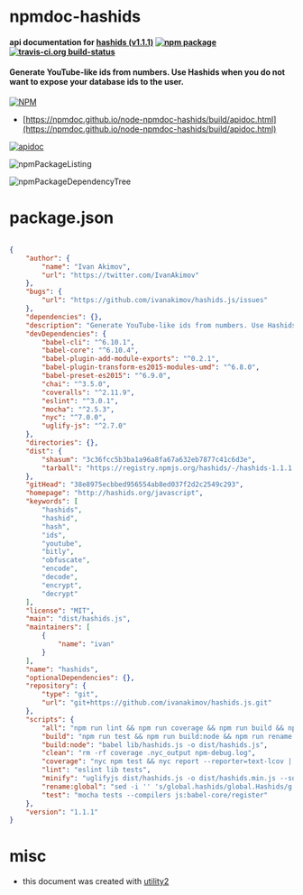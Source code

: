 # npmdoc-hashids

#### api documentation for  [hashids (v1.1.1)](http://hashids.org/javascript)  [![npm package](https://img.shields.io/npm/v/npmdoc-hashids.svg?style=flat-square)](https://www.npmjs.org/package/npmdoc-hashids) [![travis-ci.org build-status](https://api.travis-ci.org/npmdoc/node-npmdoc-hashids.svg)](https://travis-ci.org/npmdoc/node-npmdoc-hashids)

#### Generate YouTube-like ids from numbers. Use Hashids when you do not want to expose your database ids to the user.

[![NPM](https://nodei.co/npm/hashids.png?downloads=true&downloadRank=true&stars=true)](https://www.npmjs.com/package/hashids)

- [https://npmdoc.github.io/node-npmdoc-hashids/build/apidoc.html](https://npmdoc.github.io/node-npmdoc-hashids/build/apidoc.html)

[![apidoc](https://npmdoc.github.io/node-npmdoc-hashids/build/screenCapture.buildCi.browser.%252Ftmp%252Fbuild%252Fapidoc.html.png)](https://npmdoc.github.io/node-npmdoc-hashids/build/apidoc.html)

![npmPackageListing](https://npmdoc.github.io/node-npmdoc-hashids/build/screenCapture.npmPackageListing.svg)

![npmPackageDependencyTree](https://npmdoc.github.io/node-npmdoc-hashids/build/screenCapture.npmPackageDependencyTree.svg)



# package.json

```json

{
    "author": {
        "name": "Ivan Akimov",
        "url": "https://twitter.com/IvanAkimov"
    },
    "bugs": {
        "url": "https://github.com/ivanakimov/hashids.js/issues"
    },
    "dependencies": {},
    "description": "Generate YouTube-like ids from numbers. Use Hashids when you do not want to expose your database ids to the user.",
    "devDependencies": {
        "babel-cli": "^6.10.1",
        "babel-core": "^6.10.4",
        "babel-plugin-add-module-exports": "^0.2.1",
        "babel-plugin-transform-es2015-modules-umd": "^6.8.0",
        "babel-preset-es2015": "^6.9.0",
        "chai": "^3.5.0",
        "coveralls": "^2.11.9",
        "eslint": "^3.0.1",
        "mocha": "^2.5.3",
        "nyc": "^7.0.0",
        "uglify-js": "^2.7.0"
    },
    "directories": {},
    "dist": {
        "shasum": "3c36fcc5b3ba1a96a8fa67a632eb7877c41c6d3e",
        "tarball": "https://registry.npmjs.org/hashids/-/hashids-1.1.1.tgz"
    },
    "gitHead": "38e8975ecbbed956554ab8ed037f2d2c2549c293",
    "homepage": "http://hashids.org/javascript",
    "keywords": [
        "hashids",
        "hashid",
        "hash",
        "ids",
        "youtube",
        "bitly",
        "obfuscate",
        "encode",
        "decode",
        "encrypt",
        "decrypt"
    ],
    "license": "MIT",
    "main": "dist/hashids.js",
    "maintainers": [
        {
            "name": "ivan"
        }
    ],
    "name": "hashids",
    "optionalDependencies": {},
    "repository": {
        "type": "git",
        "url": "git+https://github.com/ivanakimov/hashids.js.git"
    },
    "scripts": {
        "all": "npm run lint && npm run coverage && npm run build && npm run clean",
        "build": "npm run test && npm run build:node && npm run rename:global && npm run minify",
        "build:node": "babel lib/hashids.js -o dist/hashids.js",
        "clean": "rm -rf coverage .nyc_output npm-debug.log",
        "coverage": "nyc npm test && nyc report --reporter=text-lcov | coveralls",
        "lint": "eslint lib tests",
        "minify": "uglifyjs dist/hashids.js -o dist/hashids.min.js --source-map dist/hashids.min.map --compress --mangle",
        "rename:global": "sed -i '' 's/global.hashids/global.Hashids/g' dist/hashids.js",
        "test": "mocha tests --compilers js:babel-core/register"
    },
    "version": "1.1.1"
}
```



# misc
- this document was created with [utility2](https://github.com/kaizhu256/node-utility2)
